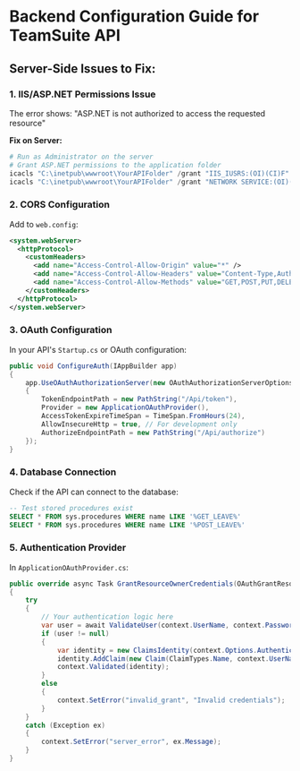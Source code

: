 # Backend Configuration Guide for TeamSuite API

## Server-Side Issues to Fix:

### 1. **IIS/ASP.NET Permissions Issue**
The error shows: "ASP.NET is not authorized to access the requested resource"

**Fix on Server:**
```powershell
# Run as Administrator on the server
# Grant ASP.NET permissions to the application folder
icacls "C:\inetpub\wwwroot\YourAPIFolder" /grant "IIS_IUSRS:(OI)(CI)F"
icacls "C:\inetpub\wwwroot\YourAPIFolder" /grant "NETWORK SERVICE:(OI)(CI)F"
```

### 2. **CORS Configuration**
Add to `web.config`:
```xml
<system.webServer>
  <httpProtocol>
    <customHeaders>
      <add name="Access-Control-Allow-Origin" value="*" />
      <add name="Access-Control-Allow-Headers" value="Content-Type,Authorization" />
      <add name="Access-Control-Allow-Methods" value="GET,POST,PUT,DELETE,OPTIONS" />
    </customHeaders>
  </httpProtocol>
</system.webServer>
```

### 3. **OAuth Configuration**
In your API's `Startup.cs` or OAuth configuration:
```csharp
public void ConfigureAuth(IAppBuilder app)
{
    app.UseOAuthAuthorizationServer(new OAuthAuthorizationServerOptions
    {
        TokenEndpointPath = new PathString("/Api/token"),
        Provider = new ApplicationOAuthProvider(),
        AccessTokenExpireTimeSpan = TimeSpan.FromHours(24),
        AllowInsecureHttp = true, // For development only
        AuthorizeEndpointPath = new PathString("/Api/authorize")
    });
}
```

### 4. **Database Connection**
Check if the API can connect to the database:
```sql
-- Test stored procedures exist
SELECT * FROM sys.procedures WHERE name LIKE '%GET_LEAVE%'
SELECT * FROM sys.procedures WHERE name LIKE '%POST_LEAVE%'
```

### 5. **Authentication Provider**
In `ApplicationOAuthProvider.cs`:
```csharp
public override async Task GrantResourceOwnerCredentials(OAuthGrantResourceOwnerCredentialsContext context)
{
    try 
    {
        // Your authentication logic here
        var user = await ValidateUser(context.UserName, context.Password);
        if (user != null)
        {
            var identity = new ClaimsIdentity(context.Options.AuthenticationType);
            identity.AddClaim(new Claim(ClaimTypes.Name, context.UserName));
            context.Validated(identity);
        }
        else
        {
            context.SetError("invalid_grant", "Invalid credentials");
        }
    }
    catch (Exception ex)
    {
        context.SetError("server_error", ex.Message);
    }
}
```
